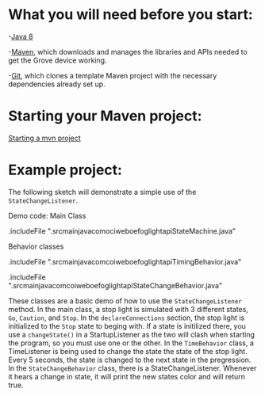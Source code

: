 # What you will need before you start:
-[Java 8](https://docs.oracle.com/javase/8/docs/technotes/guides/install/install_overview.html) 

-[Maven](https://maven.apache.org/install.html), which downloads and manages the libraries and APIs needed to get the Grove device working.

-[Git](https://git-scm.com/), which clones a template Maven project with the necessary dependencies already set up.

# Starting your Maven project: 
[Starting a mvn project](https://github.com/oci-pronghorn/FogLighter/blob/master/README.md)

# Example project:

The following sketch will demonstrate a simple use of the ```StateChangeListener```.

Demo code:
Main Class

.includeFile ".srcmainjavacomociweboefoglightapiStateMachine.java"

Behavior classes

.includeFile ".srcmainjavacomcoiweboefoglightapiTimingBehavior.java"

.includeFile ".srcmainjavacomcoiweboefoglightapiStateChangeBehavior.java"

These classes are a basic demo of how to use the ```StateChangeListener``` method. In the main class, a stop light is simulated with 3 different states, ```Go```, ```Caution```, and ```Stop```. In the ```declareConnections``` section, the stop light is initialized to the ```Stop``` state to beging with. If a state is initilized there, you use a ```changeState()``` in a StartupListener as the two will clash when starting the program, so you must use one or the other. In the ```TimeBehavior``` class, a TimeListener is being used to change the state the state of the stop light. Every 5 seconds, the state is changed to the next state in the pregression. In the ```StateChangeBehavior``` class, there is a StateChangeListener. Whenever it hears a change in state, it will print the new states color and will return true.
